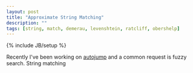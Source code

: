 ```yaml
---
layout: post
title: "Approximate String Matching"
description: ""
tags: [string, match, demerau, levenshtein, ratcliff, obershelp]
---
```

{% include JB/setup %}

Recently I've been working on [autojump][aj] and a common request is fuzzy search.
String matching

[aj]: https://github.com/joelthelion/autojump
